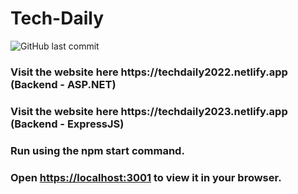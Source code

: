 # Tech-Daily

![GitHub last commit](https://img.shields.io/github/last-commit/sajid006/Cefalo.TechDaily.Api)
<h3> Visit the website here https://techdaily2022.netlify.app (Backend - ASP.NET) </h3>
<h3> Visit the website here https://techdaily2023.netlify.app (Backend - ExpressJS) </h3>
<h3>Run using the npm start command. </h3>
<h3>Open <a href="https://localhost:3001">https://localhost:3001</a> to view it in your browser.</h3>

